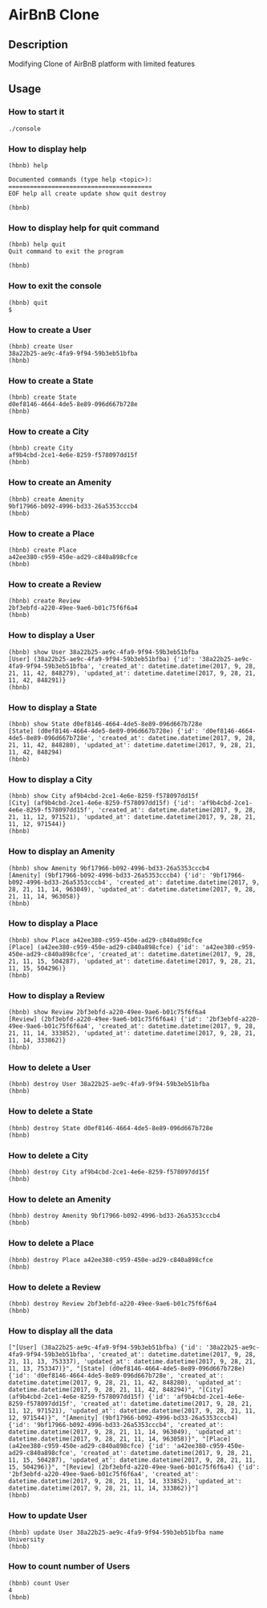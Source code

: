 # AirBnB Clone

## Description

Modifying
Clone of AirBnB platform with limited features

## Usage

### How to start it
```
./console
```

### How to display help
```
(hbnb) help

Documented commands (type help <topic>):
========================================
EOF help all create update show quit destroy

(hbnb)
```

### How to display help for quit command
```
(hbnb) help quit
Quit command to exit the program

(hbnb)
```

### How to exit the console
```
(hbnb) quit
$
```

### How to create a User
```
(hbnb) create User
38a22b25-ae9c-4fa9-9f94-59b3eb51bfba
(hbnb)
```

### How to create a State
```
(hbnb) create State
d0ef8146-4664-4de5-8e89-096d667b728e
(hbnb)
```

### How to create a City
```
(hbnb) create City
af9b4cbd-2ce1-4e6e-8259-f578097dd15f
(hbnb)
```

### How to create an Amenity
```
(hbnb) create Amenity
9bf17966-b092-4996-bd33-26a5353cccb4
(hbnb)
```

### How to create a Place
```
(hbnb) create Place
a42ee380-c959-450e-ad29-c840a898cfce
(hbnb)
```

### How to create a Review
```
(hbnb) create Review
2bf3ebfd-a220-49ee-9ae6-b01c75f6f6a4
(hbnb)
```

### How to display a User
```
(hbnb) show User 38a22b25-ae9c-4fa9-9f94-59b3eb51bfba
[User] (38a22b25-ae9c-4fa9-9f94-59b3eb51bfba) {'id': '38a22b25-ae9c-4fa9-9f94-59b3eb51bfba', 'created_at': datetime.datetime(2017, 9, 28, 21, 11, 42, 848279), 'updated_at': datetime.datetime(2017, 9, 28, 21, 11, 42, 848291)}
(hbnb)
```

### How to display a State
```
(hbnb) show State d0ef8146-4664-4de5-8e89-096d667b728e
[State] (d0ef8146-4664-4de5-8e89-096d667b728e) {'id': 'd0ef8146-4664-4de5-8e89-096d667b728e', 'created_at': datetime.datetime(2017, 9, 28, 21, 11, 42, 848280), 'updated_at': datetime.datetime(2017, 9, 28, 21, 11, 42, 848294)
(hbnb)
```

### How to display a City
```
(hbnb) show City af9b4cbd-2ce1-4e6e-8259-f578097dd15f
[City] (af9b4cbd-2ce1-4e6e-8259-f578097dd15f) {'id': 'af9b4cbd-2ce1-4e6e-8259-f578097dd15f', 'created_at': datetime.datetime(2017, 9, 28, 21, 11, 12, 971521), 'updated_at': datetime.datetime(2017, 9, 28, 21, 11, 12, 971544)}
(hbnb)
```

### How to display an Amenity
```
(hbnb) show Amenity 9bf17966-b092-4996-bd33-26a5353cccb4
[Amenity] (9bf17966-b092-4996-bd33-26a5353cccb4) {'id': '9bf17966-b092-4996-bd33-26a5353cccb4', 'created_at': datetime.datetime(2017, 9, 28, 21, 11, 14, 963049), 'updated_at': datetime.datetime(2017, 9, 28, 21, 11, 14, 963058)}
(hbnb)
```

### How to display a Place
```
(hbnb) show Place a42ee380-c959-450e-ad29-c840a898cfce
[Place] (a42ee380-c959-450e-ad29-c840a898cfce) {'id': 'a42ee380-c959-450e-ad29-c840a898cfce', 'created_at': datetime.datetime(2017, 9, 28, 21, 11, 15, 504287), 'updated_at': datetime.datetime(2017, 9, 28, 21, 11, 15, 504296)}
(hbnb)
```

### How to display a Review
```
(hbnb) show Review 2bf3ebfd-a220-49ee-9ae6-b01c75f6f6a4
[Review] (2bf3ebfd-a220-49ee-9ae6-b01c75f6f6a4) {'id': '2bf3ebfd-a220-49ee-9ae6-b01c75f6f6a4', 'created_at': datetime.datetime(2017, 9, 28, 21, 11, 14, 333852), 'updated_at': datetime.datetime(2017, 9, 28, 21, 11, 14, 333862)}
(hbnb)
```

### How to delete a User
```
(hbnb) destroy User 38a22b25-ae9c-4fa9-9f94-59b3eb51bfba
(hbnb)
```

### How to delete a State
```
(hbnb) destroy State d0ef8146-4664-4de5-8e89-096d667b728e
(hbnb)
```

### How to delete a City
```
(hbnb) destroy City af9b4cbd-2ce1-4e6e-8259-f578097dd15f
(hbnb)
```

### How to delete an Amenity
```
(hbnb) destroy Amenity 9bf17966-b092-4996-bd33-26a5353cccb4
(hbnb)
```

### How to delete a Place
```
(hbnb) destroy Place a42ee380-c959-450e-ad29-c840a898cfce
(hbnb)
```

### How to delete a Review
```
(hbnb) destroy Review 2bf3ebfd-a220-49ee-9ae6-b01c75f6f6a4
(hbnb)
```

### How to display all the data
```
["[User] (38a22b25-ae9c-4fa9-9f94-59b3eb51bfba) {'id': '38a22b25-ae9c-4fa9-9f94-59b3eb51bfba', 'created_at': datetime.datetime(2017, 9, 28, 21, 11, 13, 753337), 'updated_at': datetime.datetime(2017, 9, 28, 21, 11, 13, 753347)}", "[State] (d0ef8146-4664-4de5-8e89-096d667b728e) {'id': 'd0ef8146-4664-4de5-8e89-096d667b728e', 'created_at': datetime.datetime(2017, 9, 28, 21, 11, 42, 848280), 'updated_at': datetime.datetime(2017, 9, 28, 21, 11, 42, 848294)", "[City] (af9b4cbd-2ce1-4e6e-8259-f578097dd15f) {'id': 'af9b4cbd-2ce1-4e6e-8259-f578097dd15f', 'created_at': datetime.datetime(2017, 9, 28, 21, 11, 12, 971521), 'updated_at': datetime.datetime(2017, 9, 28, 21, 11, 12, 971544)}", "[Amenity] (9bf17966-b092-4996-bd33-26a5353cccb4) {'id': '9bf17966-b092-4996-bd33-26a5353cccb4', 'created_at': datetime.datetime(2017, 9, 28, 21, 11, 14, 963049), 'updated_at': datetime.datetime(2017, 9, 28, 21, 11, 14, 963058)}", "[Place] (a42ee380-c959-450e-ad29-c840a898cfce) {'id': 'a42ee380-c959-450e-ad29-c840a898cfce', 'created_at': datetime.datetime(2017, 9, 28, 21, 11, 15, 504287), 'updated_at': datetime.datetime(2017, 9, 28, 21, 11, 15, 504296)}", "[Review] (2bf3ebfd-a220-49ee-9ae6-b01c75f6f6a4) {'id': '2bf3ebfd-a220-49ee-9ae6-b01c75f6f6a4', 'created_at': datetime.datetime(2017, 9, 28, 21, 11, 14, 333852), 'updated_at': datetime.datetime(2017, 9, 28, 21, 11, 14, 333862)}"]
(hbnb)
```

### How to update User
```
(hbnb) update User 38a22b25-ae9c-4fa9-9f94-59b3eb51bfba name University
(hbnb)
```

### How to count number of Users
```
(hbnb) count User
4
(hbnb)
```
